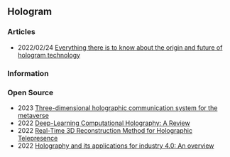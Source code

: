 ## Hologram 


### Articles
- 2022/02/24 [Everything there is to know about the origin and future of hologram technology](https://interestingengineering.com/innovation/holography-and-holograms)



### Information



### Open Source
- 2023 [Three-dimensional holographic communication system for the metaverse](https://www.sciencedirect.com/science/article/pii/S0030401822005661)
- 2022 [Deep-Learning Computational Holography: A Review](https://www.frontiersin.org/articles/10.3389/fphot.2022.854391/full)
- 2022 [Real-Time 3D Reconstruction Method for Holographic Telepresence](https://www.mdpi.com/2076-3417/12/8/4009)
- 2022 [Holography and its applications for industry 4.0: An overview](https://www.sciencedirect.com/science/article/pii/S2667345222000141)
